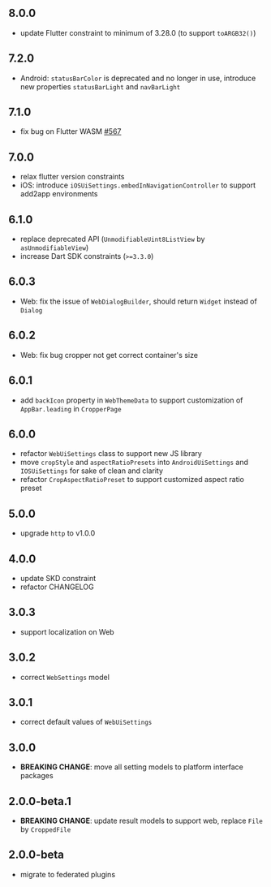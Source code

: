 ## 8.0.0

* update Flutter constraint to minimum of 3.28.0 (to support `toARGB32()`)

## 7.2.0

* Android: `statusBarColor` is deprecated and no longer in use, introduce new properties `statusBarLight` and `navBarLight`

## 7.1.0

* fix bug on Flutter WASM [#567](https://github.com/hnvn/flutter_image_cropper/pull/567)

## 7.0.0

* relax flutter version constraints
* iOS: introduce `iOSUiSettings.embedInNavigationController` to support add2app environments

## 6.1.0

* replace deprecated API (`UnmodifiableUint8ListView` by `asUnmodifiableView`)
* increase Dart SDK constraints (`>=3.3.0`)

## 6.0.3

* Web: fix the issue of `WebDialogBuilder`, should return `Widget` instead of `Dialog`

## 6.0.2

* Web: fix bug cropper not get correct container's size

## 6.0.1

* add `backIcon` property in `WebThemeData` to support customization of `AppBar.leading` in `CropperPage`

## 6.0.0

* refactor `WebUiSettings` class to support new JS library
* move `cropStyle` and `aspectRatioPresets` into `AndroidUiSettings` and `IOSUiSettings` for sake of clean and clarity
* refactor `CropAspectRatioPreset` to support customized aspect ratio preset

## 5.0.0

* upgrade `http` to v1.0.0

## 4.0.0

* update SKD constraint
* refactor CHANGELOG

## 3.0.3

* support localization on Web

## 3.0.2

* correct `WebSettings` model

## 3.0.1

* correct default values of `WebUiSettings`

## 3.0.0

* **BREAKING CHANGE**: move all setting models to platform interface packages

## 2.0.0-beta.1

* **BREAKING CHANGE**: update result models to support web, replace `File` by `CroppedFile`

## 2.0.0-beta

* migrate to federated plugins
